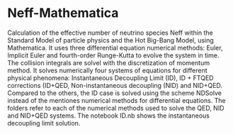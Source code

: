 # Neff-Mathematica
Calculation of the effective number of neutrino species Neff within the Standard Model of particle physics and the Hot Big-Bang Model, using Mathematica. It uses three differential equation numerical methods: Euler, Implicit Euler and fourth-order Runge-Kutta to evolve the system in time. 
The collision integrals are solvel with the discretization of momentum method. It solves numerically four systems of equations for different physical phenomena: Instantaneous Decoupling Limit (ID), ID + FTQED corrections (ID+QED, Non-instantaneous decoupling (NID) and NID+QED. Compared to the others, the ID case is solved using the scheme NDSolve instead of the mentiones numerical methods for differential equations.
The folders refer to each of the numerical methods used to solve the QED, NID and NID+QED systems. The notebook ID.nb shows the instantaneous decoupling limit solution.
